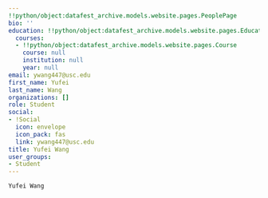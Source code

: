 ```yaml
---
!!python/object:datafest_archive.models.website.pages.PeoplePage
bio: ''
education: !!python/object:datafest_archive.models.website.pages.Education
  courses:
  - !!python/object:datafest_archive.models.website.pages.Course
    course: null
    institution: null
    year: null
email: ywang447@usc.edu
first_name: Yufei
last_name: Wang
organizations: []
role: Student
social:
- !Social
  icon: envelope
  icon_pack: fas
  link: ywang447@usc.edu
title: Yufei Wang
user_groups:
- Student
---
```


    Yufei Wang
    